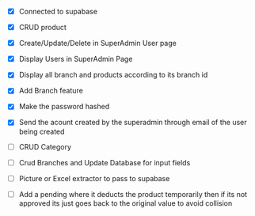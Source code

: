 - [x] Connected to supabase
- [x] CRUD product
- [x] Create/Update/Delete in SuperAdmin User page
- [x] Display Users in SuperAdmin Page
- [x] Display all branch and products according to its branch id
- [x] Add Branch feature
- [x] Make the password hashed
- [x] Send the acount created by the superadmin through email of the user being created
- [ ] CRUD Category
- [ ] Crud Branches and Update Database for input fields
- [ ] Picture or Excel extractor to pass to supabase
- [ ] Add a pending where it deducts the product temporarily then if its not approved its just goes back to the original value to avoid collision



